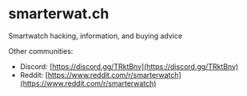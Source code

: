# smarterwat.ch

Smartwatch hacking, information, and buying advice

Other communities:
- Discord: [https://discord.gg/TRktBnv](https://discord.gg/TRktBnv)
- Reddit: [https://www.reddit.com/r/smarterwatch](https://www.reddit.com/r/smarterwatch)
